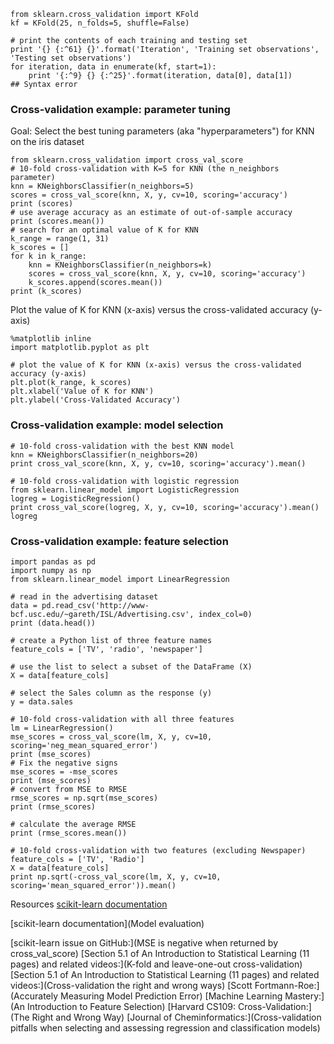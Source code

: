 
```# simulate splitting a dataset of 25 observations into 5 folds
from sklearn.cross_validation import KFold
kf = KFold(25, n_folds=5, shuffle=False)

# print the contents of each training and testing set
print '{} {:^61} {}'.format('Iteration', 'Training set observations', 'Testing set observations')
for iteration, data in enumerate(kf, start=1):
    print '{:^9} {} {:^25}'.format(iteration, data[0], data[1])
## Syntax error    
```
### Cross-validation example: parameter tuning
Goal: Select the best tuning parameters (aka "hyperparameters") for KNN on the iris dataset
```
from sklearn.cross_validation import cross_val_score  
# 10-fold cross-validation with K=5 for KNN (the n_neighbors parameter)
knn = KNeighborsClassifier(n_neighbors=5)
scores = cross_val_score(knn, X, y, cv=10, scoring='accuracy')
print (scores)
# use average accuracy as an estimate of out-of-sample accuracy
print (scores.mean())
# search for an optimal value of K for KNN
k_range = range(1, 31)
k_scores = []
for k in k_range:
    knn = KNeighborsClassifier(n_neighbors=k)
    scores = cross_val_score(knn, X, y, cv=10, scoring='accuracy')
    k_scores.append(scores.mean())
print (k_scores)
```
Plot the value of K for KNN (x-axis) versus the cross-validated accuracy (y-axis)
```
%matplotlib inline
import matplotlib.pyplot as plt

# plot the value of K for KNN (x-axis) versus the cross-validated accuracy (y-axis)
plt.plot(k_range, k_scores)
plt.xlabel('Value of K for KNN')
plt.ylabel('Cross-Validated Accuracy')
```
### Cross-validation example: model selection
```
# 10-fold cross-validation with the best KNN model
knn = KNeighborsClassifier(n_neighbors=20)
print cross_val_score(knn, X, y, cv=10, scoring='accuracy').mean()

# 10-fold cross-validation with logistic regression
from sklearn.linear_model import LogisticRegression
logreg = LogisticRegression()
print cross_val_score(logreg, X, y, cv=10, scoring='accuracy').mean()
logreg
```
### Cross-validation example: feature selection
```
import pandas as pd
import numpy as np
from sklearn.linear_model import LinearRegression

# read in the advertising dataset
data = pd.read_csv('http://www-bcf.usc.edu/~gareth/ISL/Advertising.csv', index_col=0)
print (data.head())

# create a Python list of three feature names
feature_cols = ['TV', 'radio', 'newspaper']

# use the list to select a subset of the DataFrame (X)
X = data[feature_cols]

# select the Sales column as the response (y)
y = data.sales

# 10-fold cross-validation with all three features
lm = LinearRegression()
mse_scores = cross_val_score(lm, X, y, cv=10, scoring='neg_mean_squared_error')
print (mse_scores)
# Fix the negative signs
mse_scores = -mse_scores
print (mse_scores)
# convert from MSE to RMSE
rmse_scores = np.sqrt(mse_scores)
print (rmse_scores)

# calculate the average RMSE
print (rmse_scores.mean())

# 10-fold cross-validation with two features (excluding Newspaper)
feature_cols = ['TV', 'Radio']
X = data[feature_cols]
print np.sqrt(-cross_val_score(lm, X, y, cv=10, scoring='mean_squared_error')).mean()
```

Resources
[scikit-learn documentation](Cross-validation)

[scikit-learn documentation](Model evaluation)

[scikit-learn issue on GitHub:](MSE is negative when returned by cross_val_score)
[Section 5.1 of An Introduction to Statistical Learning (11 pages) and related videos:](K-fold and leave-one-out cross-validation) [Section 5.1 of An Introduction to Statistical Learning (11 pages) and related videos:](Cross-validation the right and wrong ways)
[Scott Fortmann-Roe:](Accurately Measuring Model Prediction Error)
[Machine Learning Mastery:](An Introduction to Feature Selection)
[Harvard CS109: Cross-Validation:](The Right and Wrong Way)
[Journal of Cheminformatics:](Cross-validation pitfalls when selecting and assessing regression and classification models)


